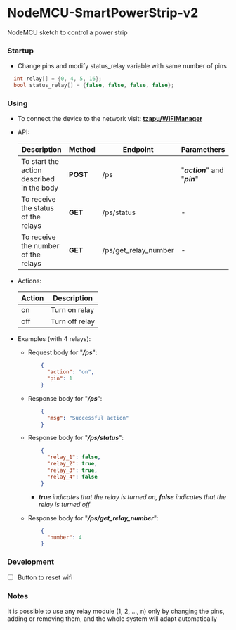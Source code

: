 # NodeMCU-SmartPowerStrip-v2
NodeMCU sketch to control a power strip

### Startup
- Change pins and modify status_relay variable with same number of pins
```cpp
  int relay[] = {0, 4, 5, 16};
  bool status_relay[] = {false, false, false, false};
```

### Using

- To connect the device to the network visit: __[tzapu/WiFIManager](https://github.com/tzapu/WiFiManager)__

- API:

  | Description | Method | Endpoint | Paramethers |
  | --- | --- | --- | --- |
  | To start the action described in the body | __POST__ | /ps | "*__action__*" and "*__pin__*" |
  | To receive the status of the relays | __GET__ | /ps/status | - |
  | To receive the number of the relays | __GET__ | /ps/get_relay_number | - |

- Actions:

    | Action | Description |
    | --- | --- |
    | on | Turn on relay |
    | off | Turn off relay |

- Examples (with 4 relays):
  
  - Request body for "*__/ps__*":
    ```json
        {
          "action": "on",
          "pin": 1
        }
    ```

  - Response body for "*__/ps__*":
    ```json
        {
          "msg": "Successful action"
        }
    ```
  
  - Response body for "*__/ps/status__*":
    ```json
        {
          "relay_1": false,
          "relay_2": true,
          "relay_3": true,
          "relay_4": false
        }
    ```
    * ___true__ indicates that the relay is turned on, __false__ indicates that the relay is turned off_

  - Response body for "*__/ps/get_relay_number__*":
    ```json
        {
          "number": 4
        }
    ```

### Development
- [ ] Button to reset wifi

### Notes
It is possible to use any relay module (1, 2, ..., n) only by changing the pins, adding or removing them, and the whole system will adapt automatically